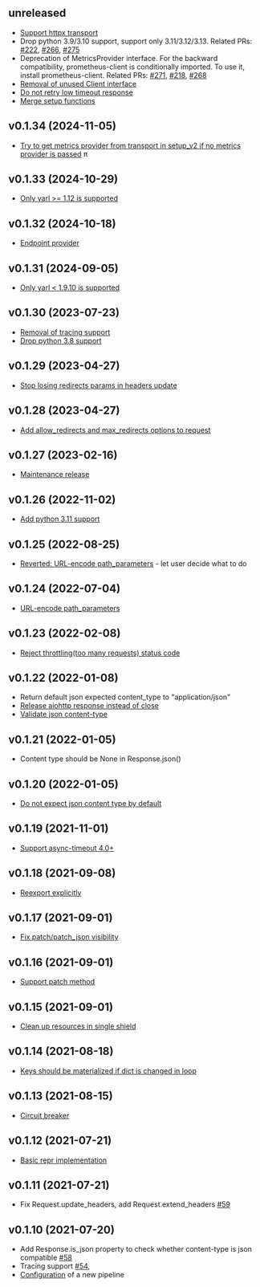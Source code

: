 ## unreleased

* [Support httpx transport](https://github.com/anna-money/aio-request/pull/221)
* Drop python 3.9/3.10 support, support only 3.11/3.12/3.13. Related PRs: [#222](https://github.com/anna-money/aio-request/pull/222), [#266](https://github.com/anna-money/aio-request/pull/266), [#275](https://github.com/anna-money/aio-request/pull/275)
* Deprecation of MetricsProvider interface. For the backward compatibility, prometheus-client is conditionally imported. To use it, install prometheus-client. Related PRs: [#271](https://github.com/anna-money/aio-request/pull/271), [#218](https://github.com/anna-money/aio-request/pull/218), [#268](https://github.com/anna-money/aio-request/pull/268)
* [Removal of unused Client interface](https://github.com/anna-money/aio-request/commit/fe75660af8e7520a6fa5143f982c5aacd2ea079a)
* [Do not retry low timeout response](https://github.com/anna-money/aio-request/pull/276)
* [Merge setup functions](https://github.com/anna-money/aio-request/pull/277)


## v0.1.34 (2024-11-05)

* [Try to get metrics provider from transport in setup_v2 if no metrics provider is passed](https://github.com/anna-money/aio-request/pull/280)
π

## v0.1.33 (2024-10-29)

* [Only yarl >= 1.12 is supported](https://github.com/anna-money/aio-request/commit/1a443f2ec6637bbfb86b717ac03b56a3ff0650b8)


## v0.1.32 (2024-10-18)
* [Endpoint provider](https://github.com/anna-money/aio-request/pull/270)


## v0.1.31 (2024-09-05)

* [Only yarl < 1.9.10 is supported](https://github.com/anna-money/aio-request/commit/ed8141e6a7a6b30d46190da4514f5ddb8e8db2ca)


## v0.1.30 (2023-07-23)

* [Removal of tracing support](https://github.com/anna-money/aio-request/pull/213)
* [Drop python 3.8 support](https://github.com/anna-money/aio-request/pull/216)


## v0.1.29 (2023-04-27)

* [Stop losing redirects params in headers update](https://github.com/anna-money/aio-request/pull/204)


## v0.1.28 (2023-04-27)

* [Add allow_redirects and max_redirects options to request](https://github.com/anna-money/aio-request/pull/195)


## v0.1.27 (2023-02-16)

* [Maintenance release](https://github.com/anna-money/aio-request/compare/v0.1.26...v0.1.27)


## v0.1.26 (2022-11-02)

* [Add python 3.11 support](https://github.com/anna-money/aio-request/pull/159)


## v0.1.25 (2022-08-25)

* [Reverted: URL-encode path_parameters](https://github.com/anna-money/aio-request/pull/155) - let user
  decide what to do


## v0.1.24 (2022-07-04)

* [URL-encode path_parameters](https://github.com/anna-money/aio-request/pull/146)


## v0.1.23 (2022-02-08)

* [Reject throttling(too many requests) status code](https://github.com/anna-money/aio-request/pull/123)


## v0.1.22 (2022-01-08)

* Return default json expected content_type to "application/json"
* [Release aiohttp response instead of close](https://github.com/Pliner/aio-request/pull/108)
* [Validate json content-type](https://github.com/Pliner/aio-request/pull/109)


## v0.1.21 (2022-01-05)

* Content type should be None in Response.json()


## v0.1.20 (2022-01-05)

* [Do not expect json content type by default](https://github.com/Pliner/aio-request/pull/106)


## v0.1.19 (2021-11-01)

* [Support async-timeout 4.0+](https://github.com/Pliner/aio-request/pull/86)


## v0.1.18 (2021-09-08)

* [Reexport explicitly](https://github.com/Pliner/aio-request/pull/74)


## v0.1.17 (2021-09-01)

* [Fix patch/patch_json visibility](https://github.com/Pliner/aio-request/pull/73)


## v0.1.16 (2021-09-01)

* [Support patch method](https://github.com/Pliner/aio-request/pull/72)


## v0.1.15 (2021-09-01)

* [Clean up resources in single shield](https://github.com/Pliner/aio-request/pull/71)


## v0.1.14 (2021-08-18)

* [Keys should be materialized if dict is changed in loop](https://github.com/Pliner/aio-request/pull/66)


## v0.1.13 (2021-08-15)

* [Circuit breaker](https://github.com/Pliner/aio-request/pull/65)


## v0.1.12 (2021-07-21)

* [Basic repr implementation](https://github.com/Pliner/aio-request/commit/adaa4888c3d372fa65f3dd5eb6113ab68f46de24)


## v0.1.11 (2021-07-21)

* Fix Request.update_headers, add Request.extend_headers [#59](https://github.com/Pliner/aio-request/pull/59)


## v0.1.10 (2021-07-20)

* Add Response.is_json property to check whether content-type is json compatible [#58](https://github.com/Pliner/aio-request/pull/58)
* Tracing support [#54](https://github.com/Pliner/aio-request/pull/54), 
* [Configuration](https://github.com/Pliner/aio-request/commit/f0e1904f4d87daf7c242a834168c0f1b25dd86d5) of a new pipeline
